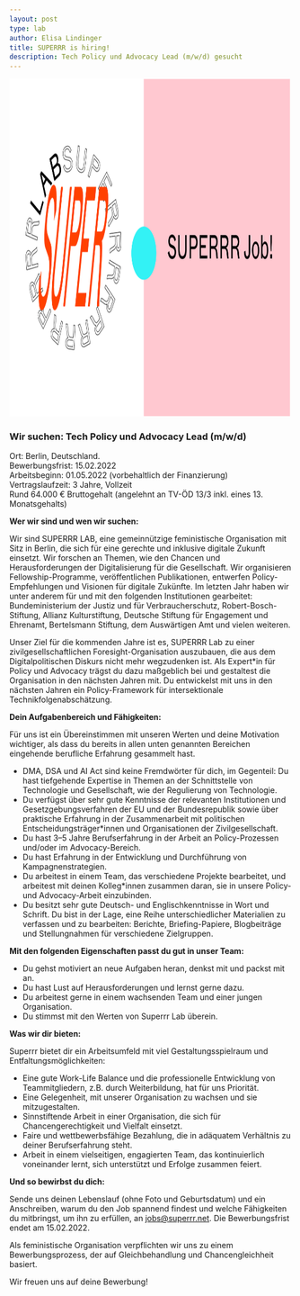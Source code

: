 ```yaml
---
layout: post
type: lab
author: Elisa Lindinger
title: SUPERRR is hiring!
description: Tech Policy und Advocacy Lead (m/w/d) gesucht
---
```


<img src="/assets/img/blog/jobs_policy.png" alt="Image with Logo and SUPERRR Jobs text" width="500" height="600">


<h3>Wir suchen: Tech Policy und Advocacy Lead (m/w/d)</h3>

<p>Ort: Berlin, Deutschland.
<br>Bewerbungsfrist: 15.02.2022
<br>Arbeitsbeginn: 01.05.2022 (vorbehaltlich der Finanzierung)
<br>Vertragslaufzeit: 3 Jahre, Vollzeit
<br>Rund 64.000 € Bruttogehalt (angelehnt an TV-ÖD 13/3 inkl. eines 13. Monatsgehalts)</p>


<p><b>Wer wir sind und wen wir suchen:</b></p>

<p>Wir sind SUPERRR LAB, eine gemeinnützige feministische Organisation mit Sitz in Berlin, die sich für eine gerechte und inklusive digitale Zukunft einsetzt. Wir forschen an Themen, wie den Chancen und Herausforderungen der Digitalisierung für die Gesellschaft. Wir organisieren Fellowship-Programme, veröffentlichen Publikationen, entwerfen Policy-Empfehlungen und Visionen für digitale Zukünfte. Im letzten Jahr haben wir unter anderem für und mit den folgenden Institutionen gearbeitet: Bundeministerium der Justiz und für Verbraucherschutz, Robert-Bosch-Stiftung, Allianz Kulturstiftung, Deutsche Stiftung für Engagement und Ehrenamt, Bertelsmann Stiftung, dem Auswärtigen Amt und vielen weiteren.</p>

<p>Unser Ziel für die kommenden Jahre ist es, SUPERRR Lab zu einer zivilgesellschaftlichen Foresight-Organisation auszubauen, die aus dem  Digitalpolitischen Diskurs nicht mehr wegzudenken ist. Als Expert*in für Policy und Advocacy trägst du dazu maßgeblich bei und gestaltest die Organisation in den nächsten Jahren mit. Du entwickelst mit uns in den nächsten Jahren ein Policy-Framework für intersektionale Technikfolgenabschätzung.</p>


<p><b>Dein Aufgabenbereich und Fähigkeiten:</b></p>
<p>Für uns ist ein Übereinstimmen mit unseren Werten und deine Motivation wichtiger, als dass du bereits in allen unten genannten Bereichen eingehende berufliche Erfahrung gesammelt hast.</p>

<ul>
  <li>DMA, DSA und AI Act sind keine Fremdwörter für dich, im Gegenteil: Du hast tiefgehende Expertise in Themen an der Schnittstelle von Technologie und Gesellschaft, wie der Regulierung von Technologie.</li>
	<li>Du verfügst über sehr gute Kenntnisse der relevanten Institutionen und Gesetzgebungsverfahren der EU und der Bundesrepublik sowie über praktische Erfahrung in der Zusammenarbeit mit politischen Entscheidungsträger*innen und Organisationen der Zivilgesellschaft.</li>
	<li>Du hast 3–5 Jahre Berufserfahrung in der Arbeit an Policy-Prozessen und/oder im Advocacy-Bereich.</li>
  <li>Du hast Erfahrung in der Entwicklung und Durchführung von Kampagnenstrategien. </li>
	<li>Du arbeitest in einem Team, das verschiedene Projekte bearbeitet, und arbeitest mit deinen Kolleg*innen zusammen daran, sie in unsere Policy- und Advocacy-Arbeit einzubinden.</li>
	<li>Du besitzt sehr gute Deutsch- und Englischkenntnisse in Wort und Schrift. Du bist in der Lage, eine Reihe unterschiedlicher Materialien zu verfassen und zu bearbeiten: Berichte, Briefing-Papiere, Blogbeiträge und Stellungnahmen für verschiedene Zielgruppen.</li>
</ul>

<p><b>Mit den folgenden Eigenschaften passt du gut in unser Team:</b></p>
<ul>
	<li>Du gehst motiviert an neue Aufgaben heran, denkst mit und packst mit an.</li>
	<li>Du hast Lust auf Herausforderungen und lernst gerne dazu.</li>
	<li>Du arbeitest gerne in einem wachsenden Team und einer jungen Organisation.</li>
	<li>Du stimmst mit den Werten von Superrr Lab überein.</li>
</ul>


<p><b>Was wir dir bieten:</b></p>
<p>Superrr bietet dir ein Arbeitsumfeld mit viel Gestaltungsspielraum und Entfaltungsmöglichkeiten: </p>

<ul>
	<li>Eine gute Work-Life Balance und die professionelle Entwicklung von Teammitgliedern, z.B. durch Weiterbildung, hat für uns Priorität.</li>
	<li>Eine Gelegenheit, mit unserer Organisation zu wachsen und sie mitzugestalten.</li>
	<li>Sinnstiftende Arbeit in einer Organisation, die sich für Chancengerechtigkeit und Vielfalt einsetzt.</li>
	<li>Faire und wettbewerbsfähige Bezahlung, die in adäquatem Verhältnis zu deiner Berufserfahrung steht.</li>
	<li>Arbeit in einem vielseitigen, engagierten Team, das kontinuierlich voneinander lernt, sich unterstützt und Erfolge zusammen feiert.</li>
</ul>    

<p><b>Und so bewirbst du dich:</b></p>
<p>Sende uns deinen Lebenslauf (ohne Foto und Geburtsdatum) und ein Anschreiben, warum du den Job spannend findest und welche Fähigkeiten du mitbringst, um ihn zu erfüllen, an <a href="mailto:jobs@superrr.net">jobs@superrr.net</a>. Die Bewerbungsfrist endet am 15.02.2022.</p>
<p>Als feministische Organisation verpflichten wir uns zu einem Bewerbungsprozess, der auf Gleichbehandlung und Chancengleichheit basiert.</p> 

<p>Wir freuen uns auf deine Bewerbung!</p>
